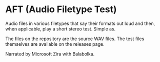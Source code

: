 # AFT (Audio Filetype Test)

Audio files in various filetypes that say their formats out loud and then, when applicable, play a short stereo test. Simple as.

The files on the repository are the source WAV files. The test files themselves are available on the releases page.

Narrated by Microsoft Zira with Balabolka.
